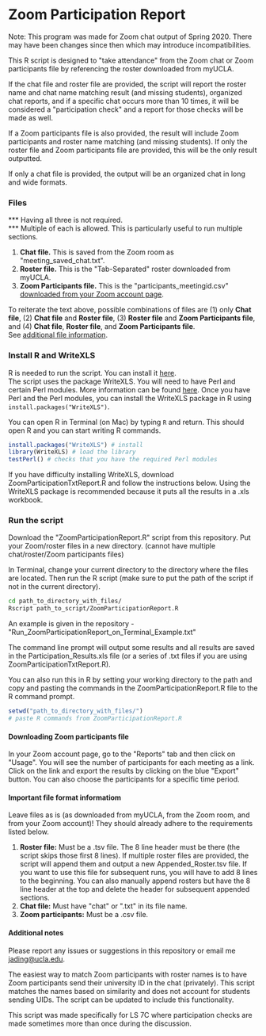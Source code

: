 # Zoom Participation Report
Note: This program was made for Zoom chat output of Spring 2020. There may have been changes since then which may introduce incompatibilities.  

This R script is designed to "take attendance" from the Zoom chat or Zoom participants file by referencing the roster downloaded from myUCLA.

If the chat file and roster file are provided, the script will report the roster name and chat name matching result (and missing students), organized chat reports, and if a specific chat occurs more than 10 times, it will be considered a "participation check" and a report for those checks will be made as well.

If a Zoom participants file is also provided, the result will include Zoom participants and roster name matching (and missing students). If only the roster file and Zoom participants file are provided, this will be the only result outputted. 

If only a chat file is provided, the output will be an organized chat in long and wide formats.

### Files 
*** Having all three is not required.<br/>
*** Multiple of each is allowed. This is particularly useful to run multiple sections.
1. <b>Chat file.</b> This is saved from the Zoom room as "meeting_saved_chat.txt".<br/>
2. <b>Roster file.</b> This is the "Tab-Separated" roster downloaded from myUCLA.<br/>
3. <b>Zoom Participants file.</b> This is the "participants_meetingid.csv" [downloaded from your Zoom account page](#downloading-zoom-participants-file).<br/>

To reiterate the text above, possible combinations of files are (1) only <b>Chat file</b>, (2) <b>Chat file</b> and <b>Roster file</b>, (3) <b>Roster file</b> and <b>Zoom Participants file</b>, and (4) <b>Chat file</b>, <b>Roster file</b>, and <b>Zoom Participants file</b>.<br/>
See [additional file information](#important-file-format-informatiom). 

### Install R and WriteXLS
R is needed to run the script. You can install it [here](https://www.r-project.org).<br/>
The script uses the package WriteXLS. You will need to have Perl and certain Perl modules. More information can be found [here](https://github.com/marcschwartz/WriteXLS/blob/master/INSTALL). Once you have Perl and the Perl modules, you can install the WriteXLS package in R using ```install.packages("WriteXLS")```.

You can open R in Terminal (on Mac) by typing ```R``` and return. This should open R and you can start writing R commands.

```R
install.packages("WriteXLS") # install
library(WriteXLS) # load the library
testPerl() # checks that you have the required Perl modules
```

If you have difficulty installing WriteXLS, download ZoomParticipationTxtReport.R and follow the instructions below. Using the WriteXLS package is recommended because it puts all the results in a .xls workbook. 

### Run the script
Download the "ZoomParticipationReport.R" script from this repository. Put your Zoom/roster files in a new directory. (cannot have multiple chat/roster/Zoom participants files)

In Terminal, change your current directory to the directory where the files are located. Then run the R script (make sure to put the path of the script if not in the current directory).

```bash
cd path_to_directory_with_files/
Rscript path_to_script/ZoomParticipationReport.R
```
An example is given in the repository - "Run_ZoomParticipationReport_on_Terminal_Example.txt"

The command line prompt will output some results and all results are saved in the Participation_Results.xls file (or a series of .txt files if you are using ZoomParticipationTxtReport.R).

You can also run this in R by setting your working directory to the path and copy and pasting the commands in the ZoomParticipationReport.R file to the R command prompt.

```R
setwd("path_to_directory_with_files/")
# paste R commands from ZoomParticipationReport.R
```

#### Downloading Zoom participants file
In your Zoom account page, go to the "Reports" tab and then click on "Usage". You will see the number of participants for each meeting as a link. Click on the link and export the results by clicking on the blue "Export" button. You can also choose the participants for a specific time period.

#### Important file format informatiom
Leave files as is (as downloaded from myUCLA, from the Zoom room, and from your Zoom account)! They should already adhere to the requirements listed below.
1. <b>Roster file:</b> Must be a .tsv file. The 8 line header must be there (the script skips those first 8 lines). If multiple roster files are provided, the script will append them and output a new Appended_Roster.tsv file. If you want to use this file for subsequent runs, you will have to add 8 lines to the beginning. You can also manually append rosters but have the 8 line header at the top and delete the header for subsequent appended sections. 
2. <b>Chat file:</b> Must have "chat" or ".txt" in its file name.
3. <b>Zoom participants:</b> Must be a .csv file. 

#### Additional notes
Please report any issues or suggestions in this repository or email me jading@ucla.edu.

The easiest way to match Zoom participants with roster names is to have Zoom participants send their university ID in the chat (privately). This script matches the names based on similarity and does not account for students sending UIDs. The script can be updated to include this functionality.

This script was made specifically for LS 7C where participation checks are made sometimes more than once during the discussion.

